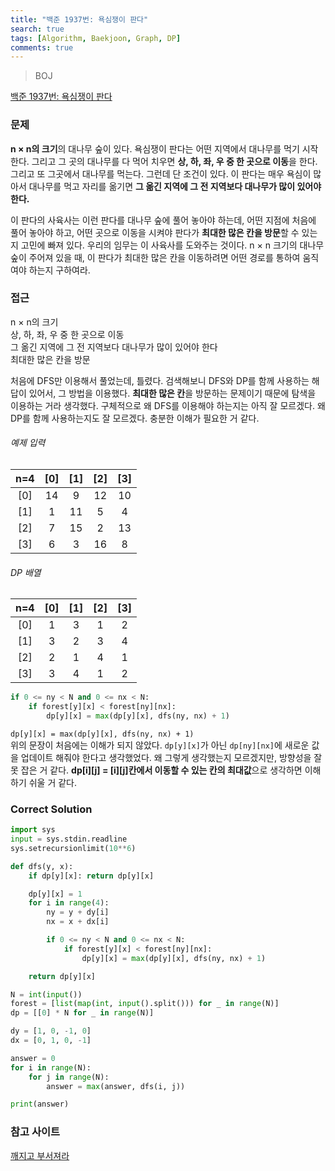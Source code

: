 ```yaml
---
title: "백준 1937번: 욕심쟁이 판다"
search: true
tags: [Algorithm, Baekjoon, Graph, DP]
comments: true
---
```


> BOJ

[백준 1937번: 욕심쟁이 판다](https://www.acmicpc.net/problem/1937)

### 문제

<strong>n × n의 크기</strong>의 대나무 숲이 있다. 욕심쟁이 판다는 어떤 지역에서 대나무를 먹기 시작한다. 그리고 그 곳의 대나무를 다 먹어 치우면 <strong>상, 하, 좌, 우 중 한 곳으로 이동</strong>을 한다. 그리고 또 그곳에서 대나무를 먹는다. 그런데 단 조건이 있다. 이 판다는 매우 욕심이 많아서 대나무를 먹고 자리를 옮기면 <strong>그 옮긴 지역에 그 전 지역보다 대나무가 많이 있어야 한다.</strong>

이 판다의 사육사는 이런 판다를 대나무 숲에 풀어 놓아야 하는데, 어떤 지점에 처음에 풀어 놓아야 하고, 어떤 곳으로 이동을 시켜야 판다가 <strong>최대한 많은 칸을 방문</strong>할 수 있는지 고민에 빠져 있다. 우리의 임무는 이 사육사를 도와주는 것이다. n × n 크기의 대나무 숲이 주어져 있을 때, 이 판다가 최대한 많은 칸을 이동하려면 어떤 경로를 통하여 움직여야 하는지 구하여라.

### 접근

n × n의 크기  
상, 하, 좌, 우 중 한 곳으로 이동  
그 옮긴 지역에 그 전 지역보다 대나무가 많이 있어야 한다  
최대한 많은 칸을 방문

처음에 DFS만 이용해서 풀었는데, 틀렸다. 검색해보니 DFS와 DP를 함께 사용하는 해답이 있어서, 그 방법을 이용했다.
<strong>최대한 많은 칸</strong>을 방문하는 문제이기 때문에 탐색을 이용하는 거라 생각했다. 구체적으로 왜 DFS를 이용해야 하는지는 아직 잘 모르겠다. 왜 DP를 함께 사용하는지도 잘 모르겠다. 충분한 이해가 필요한 거 같다.

###### 예제 입력

| n=4 | [0] | [1] | [2] | [3] |
| :-: | :-: | :-: | :-: | :-: |
| [0] | 14  |  9  | 12  | 10  |
| [1] |  1  | 11  |  5  |  4  |
| [2] |  7  | 15  |  2  | 13  |
| [3] |  6  |  3  | 16  |  8  |

###### DP 배열

| n=4 | [0] | [1] | [2] | [3] |
| :-: | :-: | :-: | :-: | :-: |
| [0] |  1  |  3  |  1  |  2  |
| [1] |  3  |  2  |  3  |  4  |
| [2] |  2  |  1  |  4  |  1  |
| [3] |  3  |  4  |  1  |  2  |

```python
if 0 <= ny < N and 0 <= nx < N:
    if forest[y][x] < forest[ny][nx]:
        dp[y][x] = max(dp[y][x], dfs(ny, nx) + 1)
```

`dp[y][x] = max(dp[y][x], dfs(ny, nx) + 1)`  
위의 문장이 처음에는 이해가 되지 않았다. `dp[y][x]`가 아닌 `dp[ny][nx]`에 새로운 값을 업데이트 해줘야 한다고 생각했었다. 왜 그렇게 생각했는지 모르겠지만, 방향성을 잘못 잡은 거 같다. <strong>dp[i][j] = [i][j]칸에서 이동할 수 있는 칸의 최대값</strong>으로 생각하면 이해하기 쉬울 거 같다.

### Correct Solution

```python
import sys
input = sys.stdin.readline
sys.setrecursionlimit(10**6)

def dfs(y, x):
    if dp[y][x]: return dp[y][x]

    dp[y][x] = 1
    for i in range(4):
        ny = y + dy[i]
        nx = x + dx[i]

        if 0 <= ny < N and 0 <= nx < N:
            if forest[y][x] < forest[ny][nx]:
                dp[y][x] = max(dp[y][x], dfs(ny, nx) + 1)

    return dp[y][x]

N = int(input())
forest = [list(map(int, input().split())) for _ in range(N)]
dp = [[0] * N for _ in range(N)]

dy = [1, 0, -1, 0]
dx = [0, 1, 0, -1]

answer = 0
for i in range(N):
    for j in range(N):
        answer = max(answer, dfs(i, j))

print(answer)
```

### 참고 사이트

[깨지고 부서져라](https://pacific-ocean.tistory.com/422)
